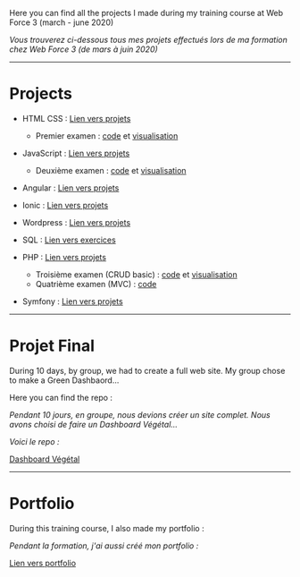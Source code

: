 Here you can find all the projects I made during my training course at Web Force 3 (march - june 2020)

*Vous trouverez ci-dessous tous mes projets effectués lors de ma formation chez Web Force 3 (de mars à juin 2020)*

---
# Projects

- HTML CSS : [Lien vers projets](https://github.com/mgandrille/webForce3-Formation/tree/Projets-HTML-CSS-JS/Projets%20HTML%20CSS%20JS)
  * Premier examen : [code](https://github.com/mgandrille/webForce3-Formation/tree/master/Projets%20HTML%20CSS%20JS/Exam%20du%2013%20mars%202020) et [visualisation](https://marie-webforce3.000webhostapp.com/exam1/)

- JavaScript : [Lien vers projets](https://github.com/mgandrille/webForce3-Formation/tree/Projets-HTML-CSS-JS/Projets%20HTML%20CSS%20JS/JS)
  * Deuxième examen : [code](https://github.com/mgandrille/webForce3-Formation/tree/master/Projets%20HTML%20CSS%20JS/Exam%20du%2030%20mars%202020) et [visualisation](https://marie-webforce3.000webhostapp.com/exam2/)

- Angular : [Lien vers projets](https://github.com/mgandrille/webForce3-Formation/tree/Projets-HTML-CSS-JS/Projets%20Angular%202)

- Ionic  : [Lien vers projets](https://github.com/mgandrille/webForce3-Formation/tree/Projets-HTML-CSS-JS/Projets%20Ionic/photo-gallery)

- Wordpress : [Lien vers projets](https://github.com/mgandrille/wordpress)

- SQL : [Lien vers exercices](https://github.com/mgandrille/webForce3-Formation/tree/Projets-HTML-CSS-JS/SQL)

- PHP : [Lien vers projets](https://github.com/mgandrille/webForce3-coursPhp)
  * Troisième examen (CRUD basic) : [code](https://github.com/mgandrille/wf3PHPevaluation3) et [visualisation](https://marie-webforce3.000webhostapp.com/exam3/)
  * Quatrième examen (MVC) : [code](https://github.com/mgandrille/wf3PHPevaluation4)

- Symfony : [Lien vers projets](https://github.com/mgandrille/webForce3-Formation/tree/master/Symfony)


---

# Projet Final

During 10 days, by group, we had to create a full web site. My group chose to make a Green Dashbaord... 

Here you can find the repo :

*Pendant 10 jours, en groupe, nous devions créer un site complet. Nous avons choisi de faire un Dashboard Végétal...*

*Voici le repo :*


[Dashboard Végétal](https://github.com/mgandrille/dashboardVegetal)


---
# Portfolio

During this training course, I also made my portfolio :

*Pendant la formation, j'ai aussi créé mon portfolio :*

[Lien vers portfolio](https://github.com/mgandrille/Portfolio)
